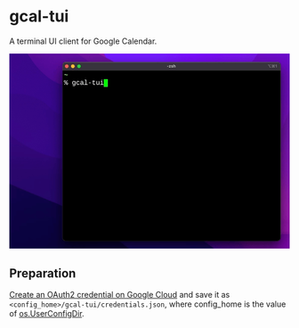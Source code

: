 gcal-tui
========

A terminal UI client for Google Calendar.

![Screencast](./docs/screencast.gif)

Preparation
-----------

[Create an OAuth2 credential on Google Cloud](https://cloud.google.com/docs/authentication/end-user) and save it as `<config_home>/gcal-tui/credentials.json`, where config_home is the value of [os.UserConfigDir](https://pkg.go.dev/os#UserConfigDir).
